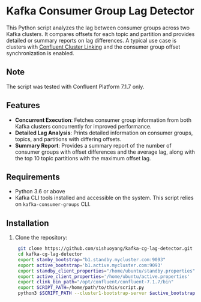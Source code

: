 # Kafka Consumer Group Lag Detector

This Python script analyzes the lag between consumer groups across two Kafka clusters. It compares offsets for each topic and partition and provides detailed or summary reports on lag differences. A typical use case is clusters with [Confluent Cluster Linking](https://docs.confluent.io/platform/current/multi-dc-deployments/cluster-linking/index.html) and the consumer group offset synchronization is enabled. 

## Note
The script was tested with Confluent Platform 7.1.7 only.

## Features

- **Concurrent Execution**: Fetches consumer group information from both Kafka clusters concurrently for improved performance.
- **Detailed Lag Analysis**: Prints detailed information on consumer groups, topics, and partitions with differing offsets.
- **Summary Report**: Provides a summary report of the number of consumer groups with offset differences and the average lag, along with the top 10 topic partitions with the maximum offset lag.


## Requirements

- Python 3.6 or above
- Kafka CLI tools installed and accessible on the system. This script relies on `kafka-consumer-groups` CLI.

## Installation

1. Clone the repository:
   ```bash
    git clone https://github.com/sishuoyang/kafka-cg-lag-detector.git
    cd kafka-cg-lag-detector
    export stanby_bootstrap="b1.standby.mycluster.com:9093"
    export active_bootstrap='b1.active.mycluster.com:9093'
    export standby_client_properties="/home/ubuntu/standby.properties"
    export active_client_properties='/home/ubuntu/active.properties'
    export clink_bin_path="/opt/confluent/confluent-7.1.7/bin"
    export SCRIPT_PATH=/home/path/to/this/script.py
    python3 $SCRIPT_PATH --cluster1-bootstrap-server $active_bootstrap --cluster1-command-config $active_client_properties --cluster1-cli-dir $clink_bin_path --cluster2-bootstrap-server $stanby_bootstrap --cluster2-command-config $standby_client_properties --cluster2-cli-dir $clink_bin_path --summary
   ```
